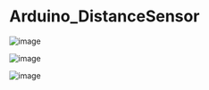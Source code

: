 # Arduino_DistanceSensor

![image](https://user-images.githubusercontent.com/39349742/215953313-0e350e30-26fa-4c5d-9d5e-9a7d3a6d631d.png)

![image](https://user-images.githubusercontent.com/39349742/215957645-a16e7712-3eb4-43ec-ae3b-abefb7800bfd.png)

![image](https://user-images.githubusercontent.com/39349742/215957726-e2bd2448-d9be-4422-a839-3576c81ffc38.png)

